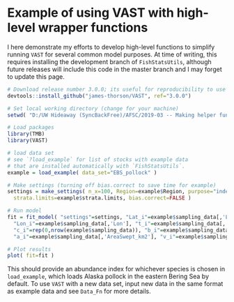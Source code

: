 # Example of using VAST with high-level wrapper functions

I here demonstrate my efforts to develop high-level functions to simplify running `VAST` for several common model purposes.  At time of writing, this requires installing the development branch of `FishStatsUtils`, although future releases will include this code in the master branch and I may forget to update this page.

```R
# Download release number 3.0.0; its useful for reproducibility to use a specific release number
devtools::install_github("james-thorson/VAST", ref="3.0.0")

# Set local working directory (change for your machine)
setwd( "D:/UW Hideaway (SyncBackFree)/AFSC/2019-03 -- Making helper functions for VAST" )

# Load packages
library(TMB)               
library(VAST)

# load data set
# see `?load_example` for list of stocks with example data 
# that are installed automatically with `FishStatsUtils`. 
example = load_example( data_set="EBS_pollock" )

# Make settings (turning off bias.correct to save time for example)
settings = make_settings( n_x=100, Region=example$Region, purpose="index", 
  strata.limits=example$strata.limits, bias.correct=FALSE )

# Run model
fit = fit_model( "settings"=settings, "Lat_i"=example$sampling_data[,'Lat'], 
  "Lon_i"=example$sampling_data[,'Lon'], "t_i"=example$sampling_data[,'Year'], 
  "c_i"=rep(0,nrow(example$sampling_data)), "b_i"=example$sampling_data[,'Catch_KG'], 
  "a_i"=example$sampling_data[,'AreaSwept_km2'], "v_i"=example$sampling_data[,'Vessel'] )

# Plot results
plot( fit=fit )
```

This should provide an abundance index for whichever species is chosen in `load_example`, which loads Alaska pollock in the eastern Bering Sea by default. To use `VAST` with a new data set, input new data in the same format as example data and see `Data_Fn` for more details.